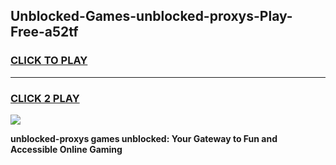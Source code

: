 
## Unblocked-Games-unblocked-proxys-Play-Free-a52tf
<h3>
<a href="https://premium76.site?title=unblocked-proxys&ref=10A">CLICK TO PLAY</a></h3>
<hr>

<h3>
<a href="https://premium76.site?title=unblocked-proxys&ref=10A">CLICK 2 PLAY</a>
  
</h3>

<a href="https://premium76.site?title=unblocked-proxys&ref=10A"><img src="https://clearcache.store/games.png"></a>


**unblocked-proxys games unblocked: Your Gateway to Fun and Accessible Online Gaming**
